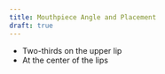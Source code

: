 ```yaml
---
title: Mouthpiece Angle and Placement
draft: true
---
```


- Two-thirds on the upper lip
- At the center of the lips
